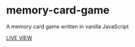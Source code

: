 # memory-card-game
A memory card game written in vanilla JavaScript

[LIVE VIEW](https://stopdaydreaming.github.io/memory-card-game/)
